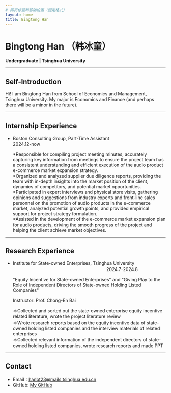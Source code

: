 ```yaml
---
# 网页标题和基础设置（固定格式）
layout: home
title: Bingtong Han
---
```


# Bingtong Han （韩冰童）
**Undergraduate | Tsinghua University**

---

## Self-Introduction
Hi! I am Bingtong Han from School of Economics and Management, Tsinghua University. My major is Economics and Finance (and perhaps there will be a minor in the future).   

---

## Internship Experience
- Boston Consulting Group, Part-Time Assistant　　　　　　　　　　　　　　　　　　　　　　　　　　　2024.12-now


  *Responsible for compiling project meeting minutes, accurately capturing key information from meetings to ensure the project team has a consistent understanding and efficient execution of the audio product e-commerce market expansion strategy.  
  *Organized and analyzed supplier due diligence reports, providing the team with in-depth insights into the market position of the client, dynamics of competitors, and potential market opportunities.  
  *Participated in expert interviews and physical store visits, gathering opinions and suggestions from industry experts and front-line sales personnel on the promotion of audio products in the e-commerce market, analyzed potential growth points, and provided empirical support for project strategy formulation.  
  *Assisted in the development of the e-commerce market expansion plan for audio products, driving the smooth progress of the project and helping the client achieve market objectives.

---

## Research Experience
- Institute for State-owned Enterprises, Tsinghua University 　　　　　　　　　　　　　　　　　　　　　2024.7-2024.8　　

  "Equity Incentive for State-owned Enterprises" and "Giving Play to the Role of Independent Directors of State-owned Holding Listed Companies"


  Instructor: Prof. Chong-En Bai


  ＊Collected and sorted out the state-owned enterprise equity incentive related literature, wrote the project literature review  
  ＊Wrote research reports based on the equity incentive data of state-owned holding listed companies and the interview materials of related enterprises  
  ＊Collected relevant information of the independent directors of state-owned holding listed companies, wrote research reports and made PPT  


---

## Contact
- Email：hanbt23@mails.tsinghua.edu.cn
- GitHub: [My GitHub](https://github.com/BingtongHan)
